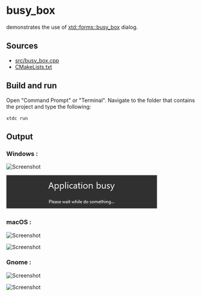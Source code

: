 # busy_box

demonstrates the use of [xtd::forms::busy_box](https://gammasoft71.github.io/xtd/reference_guides/latest/classxtd_1_1forms_1_1busy__box.html) dialog.

## Sources

* [src/busy_box.cpp](src/busy_box.cpp)
* [CMakeLists.txt](CMakeLists.txt)

## Build and run

Open "Command Prompt" or "Terminal". Navigate to the folder that contains the project and type the following:

```shell
xtdc run
```

## Output

### Windows :

![Screenshot](../../../../docs/pictures/examples/busy_box_w.png)

![Screenshot](../../../../docs/pictures/examples/busy_box_wd.png)

### macOS :

![Screenshot](../../../../docs/pictures/examples/busy_box_m.png)

![Screenshot](../../../../docs/pictures/examples/busy_box_md.png)

### Gnome :

![Screenshot](../../../../docs/pictures/examples/busy_box_g.png)

![Screenshot](../../../../docs/pictures/examples/busy_box_gd.png)

